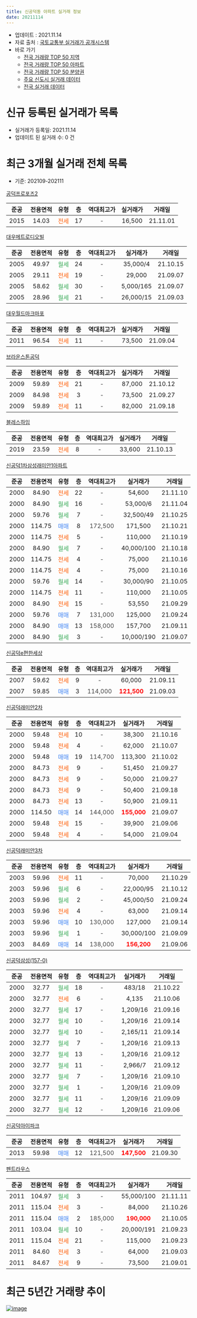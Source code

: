 ```yaml
---
title: 신공덕동 아파트 실거래 정보
date: 20211114
---
```


* 업데이트 : 2021.11.14
* 자료 출처 : [국토교통부 실거래가 공개시스템](http://rt.molit.go.kr)
* 바로 가기
    * [전국 거래량 TOP 50 지역](https://apt-info.github.io/apt-trade-info/tr)
    * [전국 거래량 TOP 50 아파트](https://apt-info.github.io/apt-trade-info/ta)
    * [전국 거래량 TOP 50 분양권](https://apt-info.github.io/apt-trade-info/tb)
    * [주요 신도시 실거래 데이터](https://apt-info.github.io/apt-trade-info/newtown)
    * [전국 실거래 데이터](https://apt-info.github.io/apt-trade-info/all)



<script async src="https://pagead2.googlesyndication.com/pagead/js/adsbygoogle.js"></script>
<!-- 기본광고 -->
<ins class="adsbygoogle"
     style="display:block"
     data-ad-client="ca-pub-1142216861245946"
     data-ad-slot="4805727019"
     data-ad-format="auto"
     data-full-width-responsive="true"></ins>
<script>
     (adsbygoogle = window.adsbygoogle || []).push({});
</script>


# 신규 등록된 실거래가 목록

* 실거래가 등록일: 2021.11.14
* 업데이트 된 실거래 수: 0 건




<script async src="https://pagead2.googlesyndication.com/pagead/js/adsbygoogle.js"></script>
<!-- 기본광고 -->
<ins class="adsbygoogle"
     style="display:block"
     data-ad-client="ca-pub-1142216861245946"
     data-ad-slot="4805727019"
     data-ad-format="auto"
     data-full-width-responsive="true"></ins>
<script>
     (adsbygoogle = window.adsbygoogle || []).push({});
</script>


# 최근 3개월 실거래 전체 목록
* 기준: 202109-202111


[공덕프로포즈2](https://search.naver.com/search.naver?query=%EA%B3%B5%EB%8D%95%ED%94%84%EB%A1%9C%ED%8F%AC%EC%A6%882)

|준공|전용면적|유형|층|역대최고가|실거래가|거래일|
|:---:|:---:|:---:|:---:|:---:|:---:|:---:|
|2015|14.03|<span style="color:#FF5A00">전세</span>|17|<span style="color:#444444">-</span>|16,500|21.11.01|

[대우메트로디오빌](https://search.naver.com/search.naver?query=%EB%8C%80%EC%9A%B0%EB%A9%94%ED%8A%B8%EB%A1%9C%EB%94%94%EC%98%A4%EB%B9%8C)

|준공|전용면적|유형|층|역대최고가|실거래가|거래일|
|:---:|:---:|:---:|:---:|:---:|:---:|:---:|
|2005|49.97|<span style="color:#34A853">월세</span>|24|<span style="color:#444444">-</span>|35,000/4|21.10.15|
|2005|29.11|<span style="color:#FF5A00">전세</span>|19|<span style="color:#444444">-</span>|29,000|21.09.07|
|2005|58.62|<span style="color:#34A853">월세</span>|30|<span style="color:#444444">-</span>|5,000/165|21.09.07|
|2005|28.96|<span style="color:#34A853">월세</span>|21|<span style="color:#444444">-</span>|26,000/15|21.09.03|

[대우월드마크마포](https://search.naver.com/search.naver?query=%EB%8C%80%EC%9A%B0%EC%9B%94%EB%93%9C%EB%A7%88%ED%81%AC%EB%A7%88%ED%8F%AC)

|준공|전용면적|유형|층|역대최고가|실거래가|거래일|
|:---:|:---:|:---:|:---:|:---:|:---:|:---:|
|2011|96.54|<span style="color:#FF5A00">전세</span>|11|<span style="color:#444444">-</span>|73,500|21.09.04|

[브라운스톤공덕](https://search.naver.com/search.naver?query=%EB%B8%8C%EB%9D%BC%EC%9A%B4%EC%8A%A4%ED%86%A4%EA%B3%B5%EB%8D%95)

|준공|전용면적|유형|층|역대최고가|실거래가|거래일|
|:---:|:---:|:---:|:---:|:---:|:---:|:---:|
|2009|59.89|<span style="color:#FF5A00">전세</span>|21|<span style="color:#444444">-</span>|87,000|21.10.12|
|2009|84.98|<span style="color:#FF5A00">전세</span>|3|<span style="color:#444444">-</span>|73,500|21.09.27|
|2009|59.89|<span style="color:#FF5A00">전세</span>|11|<span style="color:#444444">-</span>|82,000|21.09.18|

[블레스하임](https://search.naver.com/search.naver?query=%EB%B8%94%EB%A0%88%EC%8A%A4%ED%95%98%EC%9E%84)

|준공|전용면적|유형|층|역대최고가|실거래가|거래일|
|:---:|:---:|:---:|:---:|:---:|:---:|:---:|
|2019|23.59|<span style="color:#FF5A00">전세</span>|8|<span style="color:#444444">-</span>|33,600|21.10.13|

[신공덕1차삼성래미안1아파트](https://search.naver.com/search.naver?query=%EC%8B%A0%EA%B3%B5%EB%8D%951%EC%B0%A8%EC%82%BC%EC%84%B1%EB%9E%98%EB%AF%B8%EC%95%881%EC%95%84%ED%8C%8C%ED%8A%B8)

|준공|전용면적|유형|층|역대최고가|실거래가|거래일|
|:---:|:---:|:---:|:---:|:---:|:---:|:---:|
|2000|84.90|<span style="color:#FF5A00">전세</span>|22|<span style="color:#444444">-</span>|54,600|21.11.10|
|2000|84.90|<span style="color:#34A853">월세</span>|16|<span style="color:#444444">-</span>|53,000/6|21.11.04|
|2000|59.76|<span style="color:#34A853">월세</span>|7|<span style="color:#444444">-</span>|32,500/49|21.10.25|
|2000|114.75|<span style="color:#4285F3">매매</span>|8|<span style="color:#444444">172,500</span>|171,500|21.10.21|
|2000|114.75|<span style="color:#FF5A00">전세</span>|5|<span style="color:#444444">-</span>|110,000|21.10.19|
|2000|84.90|<span style="color:#34A853">월세</span>|7|<span style="color:#444444">-</span>|40,000/100|21.10.18|
|2000|114.75|<span style="color:#FF5A00">전세</span>|4|<span style="color:#444444">-</span>|75,000|21.10.16|
|2000|114.75|<span style="color:#FF5A00">전세</span>|4|<span style="color:#444444">-</span>|75,000|21.10.16|
|2000|59.76|<span style="color:#34A853">월세</span>|14|<span style="color:#444444">-</span>|30,000/90|21.10.05|
|2000|114.75|<span style="color:#FF5A00">전세</span>|11|<span style="color:#444444">-</span>|110,000|21.10.05|
|2000|84.90|<span style="color:#FF5A00">전세</span>|15|<span style="color:#444444">-</span>|53,550|21.09.29|
|2000|59.76|<span style="color:#4285F3">매매</span>|7|<span style="color:#444444">131,000</span>|125,000|21.09.24|
|2000|84.90|<span style="color:#4285F3">매매</span>|13|<span style="color:#444444">158,000</span>|157,700|21.09.11|
|2000|84.90|<span style="color:#34A853">월세</span>|3|<span style="color:#444444">-</span>|10,000/190|21.09.07|

[신공덕e편한세상](https://search.naver.com/search.naver?query=%EC%8B%A0%EA%B3%B5%EB%8D%95e%ED%8E%B8%ED%95%9C%EC%84%B8%EC%83%81)

|준공|전용면적|유형|층|역대최고가|실거래가|거래일|
|:---:|:---:|:---:|:---:|:---:|:---:|:---:|
|2007|59.62|<span style="color:#FF5A00">전세</span>|9|<span style="color:#444444">-</span>|60,000|21.09.11|
|2007|59.85|<span style="color:#4285F3">매매</span>|3|<span style="color:#444444">114,000</span>|<b><span style="color:#FF0000">121,500</span></b>|21.09.03|

[신공덕래미안2차](https://search.naver.com/search.naver?query=%EC%8B%A0%EA%B3%B5%EB%8D%95%EB%9E%98%EB%AF%B8%EC%95%882%EC%B0%A8)

|준공|전용면적|유형|층|역대최고가|실거래가|거래일|
|:---:|:---:|:---:|:---:|:---:|:---:|:---:|
|2000|59.48|<span style="color:#FF5A00">전세</span>|10|<span style="color:#444444">-</span>|38,300|21.10.16|
|2000|59.48|<span style="color:#FF5A00">전세</span>|4|<span style="color:#444444">-</span>|62,000|21.10.07|
|2000|59.48|<span style="color:#4285F3">매매</span>|19|<span style="color:#444444">114,700</span>|113,300|21.10.02|
|2000|84.73|<span style="color:#FF5A00">전세</span>|9|<span style="color:#444444">-</span>|51,450|21.09.27|
|2000|84.73|<span style="color:#FF5A00">전세</span>|9|<span style="color:#444444">-</span>|50,000|21.09.27|
|2000|84.73|<span style="color:#FF5A00">전세</span>|9|<span style="color:#444444">-</span>|50,400|21.09.18|
|2000|84.73|<span style="color:#FF5A00">전세</span>|13|<span style="color:#444444">-</span>|50,900|21.09.11|
|2000|114.50|<span style="color:#4285F3">매매</span>|14|<span style="color:#444444">144,000</span>|<b><span style="color:#FF0000">155,000</span></b>|21.09.07|
|2000|59.48|<span style="color:#FF5A00">전세</span>|15|<span style="color:#444444">-</span>|39,900|21.09.06|
|2000|59.48|<span style="color:#FF5A00">전세</span>|4|<span style="color:#444444">-</span>|54,000|21.09.04|

[신공덕래미안3차](https://search.naver.com/search.naver?query=%EC%8B%A0%EA%B3%B5%EB%8D%95%EB%9E%98%EB%AF%B8%EC%95%883%EC%B0%A8)

|준공|전용면적|유형|층|역대최고가|실거래가|거래일|
|:---:|:---:|:---:|:---:|:---:|:---:|:---:|
|2003|59.96|<span style="color:#FF5A00">전세</span>|11|<span style="color:#444444">-</span>|70,000|21.10.29|
|2003|59.96|<span style="color:#34A853">월세</span>|6|<span style="color:#444444">-</span>|22,000/95|21.10.12|
|2003|59.96|<span style="color:#34A853">월세</span>|2|<span style="color:#444444">-</span>|45,000/50|21.09.24|
|2003|59.96|<span style="color:#FF5A00">전세</span>|4|<span style="color:#444444">-</span>|63,000|21.09.14|
|2003|59.96|<span style="color:#4285F3">매매</span>|10|<span style="color:#444444">130,000</span>|127,000|21.09.14|
|2003|59.96|<span style="color:#34A853">월세</span>|1|<span style="color:#444444">-</span>|30,000/100|21.09.09|
|2003|84.69|<span style="color:#4285F3">매매</span>|14|<span style="color:#444444">138,000</span>|<b><span style="color:#FF0000">156,200</span></b>|21.09.06|


<script async src="https://pagead2.googlesyndication.com/pagead/js/adsbygoogle.js"></script>
<!-- 기본광고 -->
<ins class="adsbygoogle"
     style="display:block"
     data-ad-client="ca-pub-1142216861245946"
     data-ad-slot="4805727019"
     data-ad-format="auto"
     data-full-width-responsive="true"></ins>
<script>
     (adsbygoogle = window.adsbygoogle || []).push({});
</script>


[신공덕삼성(157-0)](https://search.naver.com/search.naver?query=%EC%8B%A0%EA%B3%B5%EB%8D%95%EC%82%BC%EC%84%B1%28157-0%29)

|준공|전용면적|유형|층|역대최고가|실거래가|거래일|
|:---:|:---:|:---:|:---:|:---:|:---:|:---:|
|2000|32.77|<span style="color:#34A853">월세</span>|18|<span style="color:#444444">-</span>|483/18|21.10.22|
|2000|32.77|<span style="color:#FF5A00">전세</span>|6|<span style="color:#444444">-</span>|4,135|21.10.06|
|2000|32.77|<span style="color:#34A853">월세</span>|17|<span style="color:#444444">-</span>|1,209/16|21.09.16|
|2000|32.77|<span style="color:#34A853">월세</span>|10|<span style="color:#444444">-</span>|1,209/16|21.09.14|
|2000|32.77|<span style="color:#34A853">월세</span>|10|<span style="color:#444444">-</span>|2,165/11|21.09.14|
|2000|32.77|<span style="color:#34A853">월세</span>|7|<span style="color:#444444">-</span>|1,209/16|21.09.13|
|2000|32.77|<span style="color:#34A853">월세</span>|13|<span style="color:#444444">-</span>|1,209/16|21.09.12|
|2000|32.77|<span style="color:#34A853">월세</span>|11|<span style="color:#444444">-</span>|2,966/7|21.09.12|
|2000|32.77|<span style="color:#34A853">월세</span>|7|<span style="color:#444444">-</span>|1,209/16|21.09.10|
|2000|32.77|<span style="color:#34A853">월세</span>|1|<span style="color:#444444">-</span>|1,209/16|21.09.09|
|2000|32.77|<span style="color:#34A853">월세</span>|11|<span style="color:#444444">-</span>|1,209/16|21.09.09|
|2000|32.77|<span style="color:#34A853">월세</span>|12|<span style="color:#444444">-</span>|1,209/16|21.09.06|

[신공덕아이파크](https://search.naver.com/search.naver?query=%EC%8B%A0%EA%B3%B5%EB%8D%95%EC%95%84%EC%9D%B4%ED%8C%8C%ED%81%AC)

|준공|전용면적|유형|층|역대최고가|실거래가|거래일|
|:---:|:---:|:---:|:---:|:---:|:---:|:---:|
|2013|59.98|<span style="color:#4285F3">매매</span>|12|<span style="color:#444444">121,500</span>|<b><span style="color:#FF0000">147,500</span></b>|21.09.30|

[펜트라우스](https://search.naver.com/search.naver?query=%ED%8E%9C%ED%8A%B8%EB%9D%BC%EC%9A%B0%EC%8A%A4)

|준공|전용면적|유형|층|역대최고가|실거래가|거래일|
|:---:|:---:|:---:|:---:|:---:|:---:|:---:|
|2011|104.97|<span style="color:#34A853">월세</span>|3|<span style="color:#444444">-</span>|55,000/100|21.11.11|
|2011|115.04|<span style="color:#FF5A00">전세</span>|3|<span style="color:#444444">-</span>|84,000|21.10.26|
|2011|115.04|<span style="color:#4285F3">매매</span>|2|<span style="color:#444444">185,000</span>|<b><span style="color:#FF0000">190,000</span></b>|21.10.05|
|2011|103.04|<span style="color:#34A853">월세</span>|10|<span style="color:#444444">-</span>|20,000/191|21.09.23|
|2011|115.04|<span style="color:#FF5A00">전세</span>|21|<span style="color:#444444">-</span>|115,000|21.09.23|
|2011|84.60|<span style="color:#FF5A00">전세</span>|3|<span style="color:#444444">-</span>|64,000|21.09.03|
|2011|84.67|<span style="color:#FF5A00">전세</span>|9|<span style="color:#444444">-</span>|73,500|21.09.01|



<script async src="https://pagead2.googlesyndication.com/pagead/js/adsbygoogle.js"></script>
<!-- 기본광고 -->
<ins class="adsbygoogle"
     style="display:block"
     data-ad-client="ca-pub-1142216861245946"
     data-ad-slot="4805727019"
     data-ad-format="auto"
     data-full-width-responsive="true"></ins>
<script>
     (adsbygoogle = window.adsbygoogle || []).push({});
</script>


# 최근 5년간 거래량 추이


<div style="width:100%;">
    <canvas id="deal_progress" height="200"></canvas>
</div>

<script>
new Chart(document.getElementById("deal_progress"), {
    type: 'line',
    data: {
        labels: ['16.01','16.02','16.03','16.04','16.05','16.06','16.07','16.08','16.09','16.10','16.11','16.12','17.01','17.02','17.03','17.04','17.05','17.06','17.07','17.08','17.09','17.10','17.11','17.12','18.01','18.02','18.03','18.04','18.05','18.06','18.07','18.08','18.09','18.10','18.11','18.12','19.01','19.02','19.03','19.04','19.05','19.06','19.07','19.08','19.09','19.10','19.11','19.12','20.01','20.02','20.03','20.04','20.05','20.06','20.07','20.08','20.09','20.10','20.11','20.12','21.01','21.02','21.03','21.04','21.05','21.06','21.07','21.08','21.09','21.10','21.11'],
        datasets: [{
            label: '매매/분양권',
            data: [19,22,15,34,30,44,39,40,37,25,15,13,11,28,33,43,53,41,30,10,17,17,26,33,33,25,22,16,8,10,32,30,11,8,2,3,6,12,15,11,15,25,35,19,17,37,36,25,12,17,7,1,6,29,35,12,9,11,29,19,20,6,8,7,11,9,11,16,7,3,0],
            borderColor: "rgba(66, 133, 243, 1)",
            backgroundColor: "rgba(66, 133, 243, 0.05)",
            borderWidth: 1,
            pointRadius: 0,
            fill: false,
            lineTension: 0
        },{
            label: '전/월세',
            data: [39,22,44,28,27,29,40,25,30,39,32,34,52,38,35,36,30,44,43,35,28,24,35,49,45,30,42,38,26,43,34,29,44,30,24,27,44,49,46,40,45,39,39,44,22,31,40,52,39,38,26,13,34,23,41,34,23,32,24,37,31,32,38,30,38,40,50,30,32,17,4],
            borderColor: "rgba(255, 90, 0, 1)",
            backgroundColor: "rgba(255, 90, 0, 0.05)",
            borderWidth: 1,
            pointRadius: 0,
            fill: false,
            lineTension: 0
        },{
            label: '합계',
            data: [58,44,59,62,57,73,79,65,67,64,47,47,63,66,68,79,83,85,73,45,45,41,61,82,78,55,64,54,34,53,66,59,55,38,26,30,50,61,61,51,60,64,74,63,39,68,76,77,51,55,33,14,40,52,76,46,32,43,53,56,51,38,46,37,49,49,61,46,39,20,4],
            borderColor: "rgba(0, 0, 0, 1)",
            backgroundColor: "rgba(0, 0, 0, 0.03)",
            borderWidth: 0.1,
            pointRadius: 0,
            fill: true,
            lineTension: 0
        }
        ]
    },
    options: {
        responsive: true,
        title: {
            display: false
        },
        tooltips: {
            mode: 'index',
            intersect: false
        },
        hover: {
            mode: 'nearest',
            intersect: true
        },
        scales: {
            xAxes: [{
                display: true,
                scaleLabel: {
                    display: true,
                    labelString: '년/월'
                }
            }],
            yAxes: [{
                display: true,
                ticks: {
                    suggestedMin: 0,
                },
                scaleLabel: {
                    display: true,
                    labelString: '실거래 수'
                }
            }]
        }
    }
});

</script>


[![image](https://apt-info.github.io/images/2020-01-03-apt-trade-info/1024x500.png)](https://play.google.com/store/apps/details?id=com.aptinfo.apttradeinfo)

